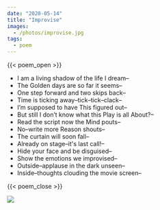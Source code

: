 ```yaml
---
date: "2020-05-14"
title: "Improvise"
images:
  - /photos/improvise.jpg
tags:
  - poem
---
```

  
{{< poem_open >}}

* I am a living shadow of the life I dream–
* The Golden days are so far it seems–
* One step forward and two skips back–
* Time is ticking away–tick–tick–clack–
* I’m supposed to have This figured out–
* But still I don’t know what this Play is all About?–
* Read the script now the Mind pouts–
* No–write more Reason shouts–
* The curtain will soon fall–
* Already on stage–it's last call!–
* Hide your face and be disguised–
* Show the emotions we improvised–
* Outside–applause in the dark unseen–
* Inside–thoughts clouding the movie screen–

{{< poem_close >}}

![](/photos/improvise.jpg)